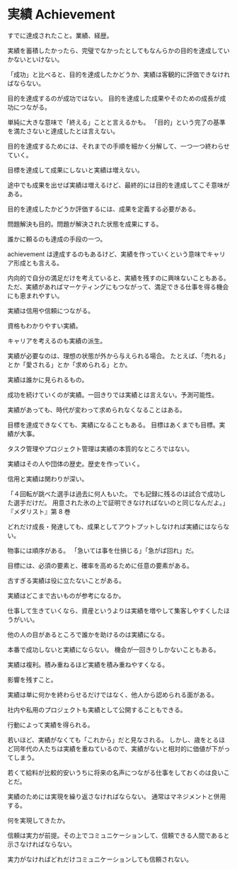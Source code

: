 # 実績 Achievement

すでに達成されたこと。業績、経歴。

実績を蓄積したかったら、完璧でなかったとしてもなんらかの目的を達成していかないといけない。

「成功」と比べると、目的を達成したかどうか、実績は客観的に評価できなければならない。

目的を達成するのが成功ではない。
目的を達成した成果やそのための成長が成功につながる。

単純に大きな意味で「終える」ことと言えるかも。
「目的」という完了の基準を満たさないと達成したとは言えない。

目的を達成するためには、それまでの手順を細かく分解して、一つ一つ終わらせていく。

目標を達成して成果にしないと実績は増えない。

途中でも成果を出せば実績は増えるけど、最終的には目的を達成してこそ意味がある。

目的を達成したかどうか評価するには、成果を定義する必要がある。

問題解決も目的。問題が解決された状態を成果にする。

誰かに頼るのも達成の手段の一つ。

achievement は達成するのもあるけど、実績を作っていくという意味でキャリア形成とも言える。

内向的で自分の満足だけを考えていると、実績を残すのに興味ないこともある。
ただ、実績があればマーケティングにもつながって、満足できる仕事を得る機会にも恵まれやすい。

実績は信用や信頼につながる。

資格もわかりやすい実績。

キャリアを考えるのも実績の派生。

実績が必要なのは、理想の状態が外から与えられる場合。
たとえば、「売れる」とか「愛される」とか「求められる」とか。

実績は誰かに見られるもの。

成功を続けていくのが実績。一回きりでは実績とは言えない。予測可能性。

実績があっても、時代が変わって求められなくなることはある。

目標を達成できなくても、実績になることもある。
目標はあくまでも目標。実績が大事。

タスク管理やプロジェクト管理は実績の本質的なところではない。

実績はその人や団体の歴史。歴史を作っていく。

信用と実績は関わりが深い。

「４回転が跳べた選手は過去に何人もいた。
でも記録に残るのは試合で成功した選手だけだ。
用意された氷の上で証明できなければないのと同じなんだよ。」
『メダリスト』第 8 巻

どれだけ成長・発達しても、成果としてアウトプットしなければ実績にはならない。

物事には順序がある。
「急いては事を仕損じる」「急がば回れ」だ。

目標には、必須の要素と、確率を高めるために任意の要素がある。

古すぎる実績は役に立たないことがある。

実績はどこまで古いものが参考になるか。

仕事して生きていくなら、資産というよりは実績を増やして集客しやすくしたほうがいい。

他の人の目があるところで誰かを助けるのは実績になる。

本番で成功しないと実績にならない。
機会が一回きりしかないこともある。

実績は複利。積み重ねるほど実績を積み重ねやすくなる。

影響を残すこと。

実績は単に何かを終わらせるだけではなく、他人から認められる面がある。

社内や私用のプロジェクトも実績として公開することもできる。

行動によって実績を得られる。

若いほど、実績がなくても「これから」だと見なされる。
しかし、歳をとるほど同年代の人たちは実績を重ねているので、実績がないと相対的に価値が下がってしまう。

若くて給料が比較的安いうちに将来の名声につながる仕事をしておくのは良いことだ。

実績のためには実現を繰り返さなければならない。
通常はマネジメントと併用する。

何を実現してきたか。

信頼は実力が前提。その上でコミュニケーションして、信頼できる人間であると示さなければならない。

実力がなければどれだけコミュニケーションしても信頼されない。
